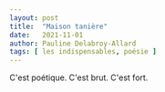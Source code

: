 ```yaml
---
layout: post
title:  "Maison tanière"
date:   2021-11-01
author: Pauline Delabroy-Allard
tags: [ les indispensables, poésie ]
---
```

C'est poétique. C'est brut. C'est fort.
